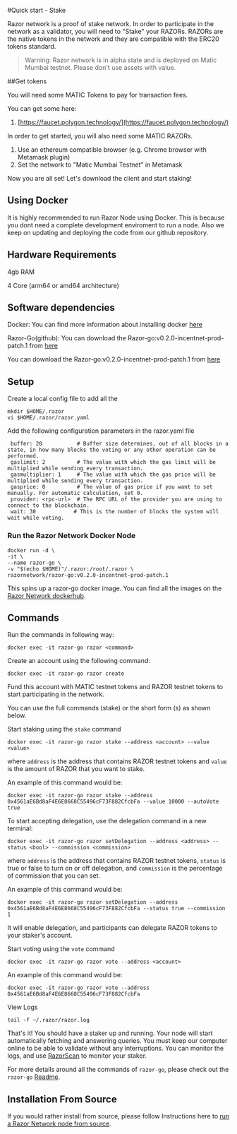 #Quick start - Stake

Razor network is a proof of stake network. In order to participate in the network as a validator, you will need to "Stake" your RAZORs. RAZORs are the native tokens in the network and they are compatible with the ERC20 tokens standard.

> Warning: Razor network is in alpha state and is deployed on Matic Mumbai testnet. Please don't use assets with value.

##Get tokens

You will need some MATIC Tokens to pay for transaction fees.

You can get some here:

1. [https://faucet.polygon.technology/](https://faucet.polygon.technology/)

In order to get started, you will also need some MATIC RAZORs.

1. Use an ethereum compatible browser (e.g. Chrome browser with Metamask plugin)
2. Set the network to "Matic Mumbai Testnet" in Metamask

Now you are all set! Let's download the client and start staking!

## Using Docker

It is highly recommended to run Razor Node using Docker. This is because you dont need a complete development enviroment to run a node. Also we keep on updating and deploying the code from our github repository. 

## Hardware Requirements

4gb RAM

4 Core (arm64 or amd64 architecture)


## Software dependencies

Docker: You can find more information about installing docker [here](https://docs.docker.com/engine/install/)

Razor-Go(github): You can download the Razor-go:v0.2.0-incentnet-prod-patch.1 from [here](https://github.com/razor-network/razor-go/releases/tag/v0.2.0-incentnet-prod-patch.1)

You can download the Razor-go:v0.2.0-incentnet-prod-patch.1 from [here](https://hub.docker.com/layers/razornetwork/razor-go/v0.2.0-incentnet-prod-patch.1/images/sha256-d6e9d10ecc0b18ebc1e2f01c31988f6aff41b7636990c35e1002c2da925014cc?context=repo)


## Setup

Create a local config file to add all the 

    mkdir $HOME/.razor
    vi $HOME/.razor/razor.yaml

Add the following configuration parameters in the razor.yaml file

     buffer: 20           # Buffer size determines, out of all blocks in a state, in how many blocks the voting or any other operation can be performed.
     gaslimit: 2          # The value with which the gas limit will be multiplied while sending every transaction.
     gasmultiplier: 1     # The value with which the gas price will be multiplied while sending every transaction.
     gasprice: 0          # The value of gas price if you want to set manually. For automatic calculation, set 0.
     provider: <rpc-url>  # The RPC URL of the provider you are using to connect to the blockchain.
     wait: 30            # This is the number of blocks the system will wait while voting.


### Run the Razor Network Docker Node

    docker run -d \
    -it \
    --name razor-go \
    -v "$(echo $HOME)"/.razor:/root/.razor \
    razornetwork/razor-go:v0.2.0-incentnet-prod-patch.1

This spins up a razor-go docker image. You can find all the images on the [Razor Network dockerhub](https://hub.docker.com/u/razornetwork).

## Commands

Run the commands in following way:

    docker exec -it razor-go razor <command>


Create an account using the following command:

    docker exec -it razor-go razor create


Fund this account with MATIC testnet tokens and RAZOR testnet tokens to start participating in the network.

You can use the full commands (stake) or the short form (s) as shown below.


Start staking using the `stake` command

    docker exec -it razor-go razor stake --address <account> --value <value> 

where `address` is the address that contains RAZOR testnet tokens and `value` is the amount of RAZOR that you want to stake.

An example of this command would be:

    docker exec -it razor-go razor stake --address 0x4561aE6Bd8aF4E6E8668C55496cF73F882CfcbFa --value 10000 --autoVote true
    
To start accepting delegation, use the delegation command in a new terminal:

    docker exec -it razor-go razor setDelegation --address <address> --status <bool> --commission <commission>

where `address` is the address that contains RAZOR testnet tokens, `status` is true or false to turn on or off delegation, and `commission` is the percentage of commission that you can set.

An example of this command would be:

    docker exec -it razor-go razor setDelegation --address 0x4561aE6Bd8aF4E6E8668C55496cF73F882CfcbFa --status true --commission 1

It will enable delegation, and participants can delegate RAZOR tokens to your staker's account.

Start voting using the `vote` command

    docker exec -it razor-go razor vote --address <account>

An example of this command would be: 

    docker exec -it razor-go razor vote --address 0x4561aE6Bd8aF4E6E8668C55496cF73F882CfcbFa


View Logs 

    tail -f ~/.razor/razor.log

That's it! You should have a staker up and running. Your node will start automatically fetching and answering queries. You must keep our computer online to be able to validate without any interruptions. You can monitor the logs, and use [RazorScan](https://razorscan.io) to monitor your staker. 

For more details around all the commands of `razor-go`, please check out the `razor-go` [Readme](https://github.com/razor-network/razor-go#readme).


## Installation From Source

If you would rather install from source, please follow Instructions here to [run a Razor Network node from source](https://github.com/razor-network/razor-go#building-the-source).
